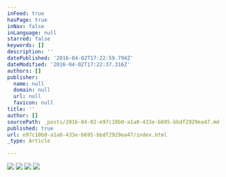 ```yaml
---
inFeed: true
hasPage: true
inNav: false
inLanguage: null
starred: false
keywords: []
description: ''
datePublished: '2016-04-02T17:22:59.794Z'
dateModified: '2016-04-02T17:22:37.316Z'
authors: []
publisher:
  name: null
  domain: null
  url: null
  favicon: null
title: ''
author: []
sourcePath: _posts/2016-04-02-e97c10b0-a1a0-433e-b695-bbdf2929ea47.md
published: true
url: e97c10b0-a1a0-433e-b695-bbdf2929ea47/index.html
_type: Article

---
```

![](https://the-grid-user-content.s3-us-west-2.amazonaws.com/0af93e32-030e-40d8-998c-037a6b015176.jpg)
![](https://the-grid-user-content.s3-us-west-2.amazonaws.com/616088e3-36cf-458a-a502-1cf597d25deb.jpg)
![](https://the-grid-user-content.s3-us-west-2.amazonaws.com/cab7e308-0d32-4a3e-a3f7-782ebfdde3de.jpg)
![](https://the-grid-user-content.s3-us-west-2.amazonaws.com/dcc0b2dc-49ed-4f19-b530-95220908d36e.jpg)